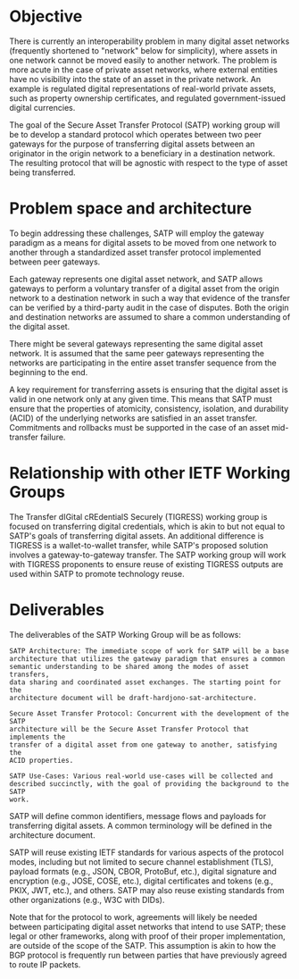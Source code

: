 # Objective

There is currently an interoperability problem in many digital asset
networks (frequently shortened to "network" below for simplicity),
where assets in one network cannot be moved easily to another
network. The problem is more acute in the case of private asset
networks, where external entities have no visibility into the state of
an asset in the private network.  An example is regulated digital
representations of real-world private assets, such as property
ownership certificates, and regulated government-issued digital
currencies.

The goal of the Secure Asset Transfer Protocol (SATP) working group
will be to develop a standard protocol which operates between two peer
gateways for the purpose of transferring digital assets between an
originator in the origin network to a beneficiary in a destination
network.  The resulting protocol that will be agnostic with respect to
the type of asset being transferred.

# Problem space and architecture

To begin addressing these challenges, SATP will employ the gateway paradigm as
a means for digital assets to be moved from one network to another through a
standardized asset transfer protocol implemented between peer gateways.

Each gateway represents one digital asset network, and SATP allows
gateways to perform a voluntary transfer of a digital asset from the
origin network to a destination network in such a way that evidence of
the transfer can be verified by a third-party audit in the case of
disputes. Both the origin and destination networks are assumed to
share a common understanding of the digital asset.

There might be several gateways representing the same digital asset
network. It is assumed that the same peer gateways representing the
networks are participating in the entire asset transfer sequence from
the beginning to the end.

A key requirement for transferring assets is ensuring that the digital asset is
valid in one network only at any given time. This means that SATP must ensure
that the properties of atomicity, consistency, isolation, and durability (ACID)
of the underlying networks are satisfied in an asset transfer. Commitments and
rollbacks must be supported in the case of an asset mid-transfer failure.

# Relationship with other IETF Working Groups

The Transfer dIGital cREdentialS Securely (TIGRESS) working group is
focused on transferring digital credentials, which is akin to but not
equal to SATP's goals of transferring digital assets.  An additional
difference is TIGRESS is a wallet-to-wallet transfer, while SATP's
proposed solution involves a gateway-to-gateway transfer. The SATP
working group will work with TIGRESS proponents to ensure reuse of
existing TIGRESS outputs are used within SATP to promote technology
reuse.

# Deliverables

The deliverables of the SATP Working Group will be as follows:

    SATP Architecture: The immediate scope of work for SATP will be a base
    architecture that utilizes the gateway paradigm that ensures a common
    semantic understanding to be shared among the modes of asset transfers,
    data sharing and coordinated asset exchanges. The starting point for the
    architecture document will be draft-hardjono-sat-architecture.

    Secure Asset Transfer Protocol: Concurrent with the development of the SATP
    architecture will be the Secure Asset Transfer Protocol that implements the
    transfer of a digital asset from one gateway to another, satisfying the
    ACID properties.

    SATP Use-Cases: Various real-world use-cases will be collected and
    described succinctly, with the goal of providing the background to the SATP
    work.

SATP will define common identifiers, message flows and payloads for
transferring digital assets. A common terminology will be defined in
the architecture document.

SATP will reuse existing IETF standards for various aspects of the protocol
modes, including but not limited to secure channel establishment (TLS), payload
formats (e.g., JSON, CBOR, ProtoBuf, etc.), digital signature and encryption
(e.g., JOSE, COSE, etc.), digital certificates and tokens (e.g., PKIX, JWT,
etc.), and others. SATP may also reuse existing standards from other
organizations (e.g., W3C with DIDs).

Note that for the protocol to work, agreements will likely be needed
between participating digital asset networks that intend to use SATP;
these legal or other frameworks, along with proof of their proper
implementation, are outside of the scope of the SATP.  This assumption
is akin to how the BGP protocol is frequently run between parties that
have previously agreed to route IP packets.
